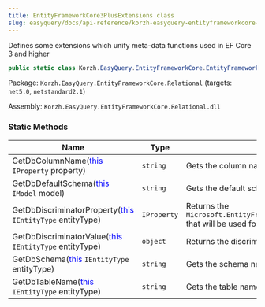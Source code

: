 ```yaml
---
title: EntityFrameworkCore3PlusExtensions class
slug: easyquery/docs/api-reference/korzh-easyquery-entityframeworkcore-relational/korzh-easyquery-entityframeworkcore-namespace/entityframeworkcore3plusextensions-class
---
```



Defines some extensions which unify meta-data functions used in EF Core 3 and higher
```csharp
public static class Korzh.EasyQuery.EntityFrameworkCore.EntityFrameworkCore3PlusExtensions

```
Package: `Korzh.EasyQuery.EntityFrameworkCore.Relational` (targets: `net5.0`, `netstandard2.1`)

Assembly: `Korzh.EasyQuery.EntityFrameworkCore.Relational.dll`

### Static Methods

| Name | Type | Description | 
| --- | --- | --- | 
| GetDbColumnName(<span style='color: blue'>this</span> `IProperty` property) | `string` | Gets the column name for the specified IProperty. | 
| GetDbDefaultSchema(<span style='color: blue'>this</span> `IModel` model) | `string` | Gets the default schema for the specified IModel | 
| GetDbDiscriminatorProperty(<span style='color: blue'>this</span> `IEntityType` entityType) | `IProperty` | Returns the `Microsoft.EntityFrameworkCore.Metadata.IProperty` that will be used for storing a discriminator value. | 
| GetDbDiscriminatorValue(<span style='color: blue'>this</span> `IEntityType` entityType) | `object` | Returns the discriminator value for this entity type. | 
| GetDbSchema(<span style='color: blue'>this</span> `IEntityType` entityType) | `string` | Gets the schema name for the specified IEntityType | 
| GetDbTableName(<span style='color: blue'>this</span> `IEntityType` entityType) | `string` | Gets the table name for the specified IEntityType. |